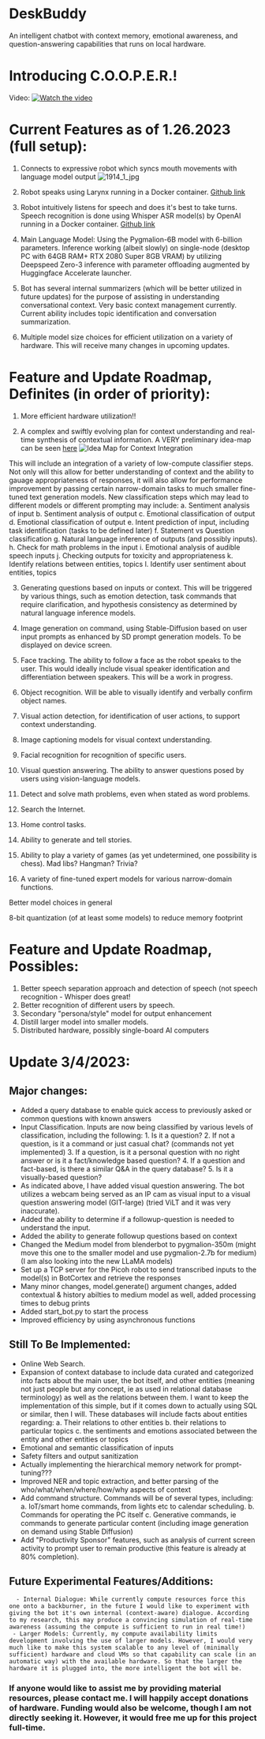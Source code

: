 # DeskBuddy
 An intelligent chatbot with context memory, emotional awareness, and question-answering capabilities that runs on local hardware. 
 
# Introducing C.O.O.P.E.R.! 
 
 Video: 
[![Watch the video](https://i.ytimg.com/vi/H64mSGG_VSI/maxresdefault.jpg)](https://youtu.be/H64mSGG_VSI)

# Current Features as of 1.26.2023 (full setup):
 1. Connects to expressive robot which syncs mouth movements with language model output 
 ![1914_1_jpg](https://user-images.githubusercontent.com/5241499/214901149-a21d500d-7cf4-4355-add9-1259e847ce6f.png)



 2. Robot speaks using Larynx running in a Docker container. [Github link](https://github.com/rhasspy/larynx)
 3. Robot intuitively listens for speech and does it's best to take turns. Speech recognition is done using Whisper ASR model(s) by OpenAI running in a Docker container. [Github link](https://github.com/openai/whisper)
 4. Main Language Model: Using the Pygmalion-6B model with 6-billion parameters. Inference working (albeit slowly) on single-node (desktop PC with 64GB RAM+   RTX 2080 Super 8GB VRAM) by utilizing Deepspeed Zero-3 inference with parameter offloading augmented by Huggingface Accelerate launcher. 
 5. Bot has several internal summarizers (which will be better utilized in future updates) for the purpose of assisting in understanding conversational        context. Very basic context management currently. Current ability includes topic identification and conversation summarization.
 6. Multiple model size choices for efficient utilization on a variety of hardware. This will receive many changes in upcoming updates.

# Feature and Update Roadmap, Definites (in order of priority):
 1. More efficient hardware utilization!!
 
 2. A complex and swiftly evolving plan for context understanding and real-time synthesis of contextual information. A VERY preliminary idea-map can be seen   [here](https://github.com/dhar174/DeskBuddy/blob/main/assets/User_Input_Prompt.png) ![Idea Map for Context Integration](https://github.com/dhar174/DeskBuddy/blob/main/assets/User_Input_Prompt.png)
 
  This will include an integration of a variety of low-compute classifier steps. Not only will this allow for better understanding of context and the ability to gauage appropriateness of responses, it will also allow for performance improvement by passing certain narrow-domain tasks to much smaller fine-tuned text generation models. 
  New classification steps which may lead to different models or different prompting may include:
    a. Sentiment analysis of input
    b. Sentiment analysis of output
    c. Emotional classification of output
    d. Emotional classification of output
    e. Intent prediction of input, including task identification (tasks to be defined later)
    f. Statement vs Question classification
    g. Natural language inference of outputs (and possibly inputs).
    h. Check for math problems in the input
    i. Emotional analysis of audible speech inputs
    j. Checking outputs for toxicity and appropriateness
    k. Identify relations between entities, topics
    l. Identify user sentiment about entities, topics

 3. Generating questions based on inputs or context. This will be triggered by various things, such as emotion detection, task commands that require clarification, and hypothesis consistency as determined by natural language inference models.
 
 4. Image generation on command, using Stable-Diffusion based on user input prompts as enhanced by SD prompt generation models. To be displayed on device screen.
 
 5. Face tracking. The ability to follow a face as the robot speaks to the user. This would ideally include visual speaker identification and differentiation between speakers. This will be a work in progress.
 
 6. Object recognition. Will be able to visually identify and verbally confirm object names.
 
 7. Visual action detection, for identification of user actions, to support context understanding.
 
 8. Image captioning models for visual context understanding.
 
 9. Facial recognition for recognition of specific users.
 
 10. Visual question answering. The ability to answer questions posed by users using vision-language models.
 
 11. Detect and solve math problems, even when stated as word problems.
 
 12. Search the Internet.
 
 13. Home control tasks.
 
 14. Ability to generate and tell stories.
 
 15. Ability to play a variety of games (as yet undetermined, one possibility is chess). Mad libs? Hangman? Trivia?
 
 16. A variety of fine-tuned expert models for various narrow-domain functions.


  Better model choices in general
 
  8-bit quantization (of at least some models) to reduce memory footprint
 
 # Feature and Update Roadmap, Possibles:
 1. Better speech separation approach and detection of speech (not speech recognition - Whisper does great!
 2. Better recognition of different users by speech.
 2. Secondary "persona/style" model for output enhancement
 3. Distill larger model into smaller models.
 4. Distributed hardware, possibly single-board AI computers
 
 
 # Update 3/4/2023:
 ## Major changes:
   - Added a query database to enable quick access to previously asked or common questions with known answers  
   - Input Classification. Inputs are now being classified by various levels of classification, including the following:
                    1. Is it a question?
                    2. If not a question, is it a command or just casual chat? (commands not yet implemented)
                    3. If a question, is it a personal question with no right answer or is it a fact/knowledge based question?
                    4. If a question and fact-based, is there a similar Q&A in the query database?
                    5. Is it a visually-based question?
   - As indicated above, I have added visual question answering. The bot utilizes a webcam being served as an IP cam as visual 
      input to a visual question answering model (GIT-large) (tried ViLT and it was very inaccurate).
   - Added the ability to determine if a followup-question is needed to understand the input. 
   - Added the ability to generate followup questions based on context
   - Changed the Medium model from blenderbot to pygmalion-350m (might move this one to the smaller model and use pygmalion-2.7b for medium) (I am also looking into the new LLaMA models)
   - Set up a TCP server for the Picoh robot to send transcribed inputs to the model(s) in BotCortex and retrieve the responses
   - Many minor changes, model.generate() argument changes, added contextual & history abilties to medium model as well, added processing times to debug prints
  - Added start_bot.py to start the process
  - Improved efficiency by using asynchronous functions

## Still To Be Implemented: 
- Online Web Search.
- Expansion of context database to include data curated and categorized into facts about the main user, the bot itself, and other entities (meaning not just people but any concept, ie as used in relational database terminology) as well as the relations between them. I want to keep the implementation of this simple, but if it comes down to actually using SQL or similar, then I will. These databases will include facts about entities regarding: a. Their relations to other entities b. their relations to particular topics c. the sentiments and emotions associated between the entity and other entities or topics
- Emotional and semantic classification of inputs
- Safety filters and output sanitization
- Actually implementing the hierarchical memory network for prompt-tuning???
- Improved NER and topic extraction, and better parsing of the who/what/when/where/how/why aspects of context
- Add command structure. Commands will be of several types, including: a. IoT/smart home commands, from lights etc to calendar scheduling. b. Commands for operating the PC itself c. Generative commands, ie commands to generate particular content (including image generation on demand using Stable Diffusion)
- Add "Productivity Sponsor" features, such as analysis of current screen activity to prompt user to remain productive (this feature is already at 80% completion).

## Future Experimental Features/Additions: 
      - Internal Dialogue: While currently compute resources force this one onto a backburner, in the future I would like to experiment with giving the bot it's own internal (context-aware) dialogue. According to my research, this may produce a convincing simulation of real-time awareness (assuming the compute is sufficient to run in real time!) 
     - Larger Models: Currently, my compute availability limits development involving the use of larger models. However, I would very much like to make this system scalable to any level of (minimally sufficient) hardware and cloud VMs so that capability can scale (in an automatic way) with the available hardware. So that the larger the hardware it is plugged into, the more intelligent the bot will be.

### If anyone would like to assist me by providing material resources, please contact me. I will happily accept donations of hardware. Funding would also be welcome, though I am not directly seeking it. However, it would free me up for this project full-time.
